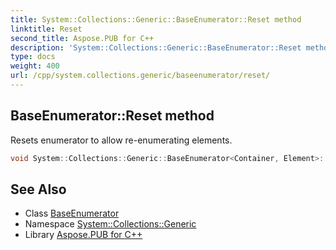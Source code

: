 ```yaml
---
title: System::Collections::Generic::BaseEnumerator::Reset method
linktitle: Reset
second_title: Aspose.PUB for C++
description: 'System::Collections::Generic::BaseEnumerator::Reset method. Resets enumerator to allow re-enumerating elements in C++.'
type: docs
weight: 400
url: /cpp/system.collections.generic/baseenumerator/reset/
---
```

## BaseEnumerator::Reset method


Resets enumerator to allow re-enumerating elements.

```cpp
void System::Collections::Generic::BaseEnumerator<Container, Element>::Reset() override
```

## See Also

* Class [BaseEnumerator](../)
* Namespace [System::Collections::Generic](../../)
* Library [Aspose.PUB for C++](../../../)
